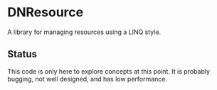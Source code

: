 # DNResource

A library for managing resources using a LINQ style.

## Status

This code is only here to explore concepts at this point.
It is probably bugging, not well designed, and has low performance.
